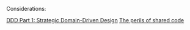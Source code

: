 
Considerations:

[DDD Part 1: Strategic Domain-Driven Design](https://vaadin.com/blog/ddd-part-1-strategic-domain-driven-design)
[The perils of shared code](https://www.innoq.com/en/blog/the-perils-of-shared-code/)
